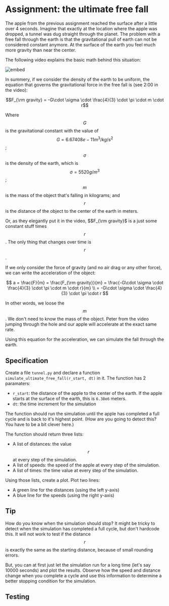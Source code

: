 # Assignment: the ultimate free fall

The apple from the previous assignment reached the surface after a little over 4 seconds. Imagine that exactly at the location where the apple was dropped, a tunnel was dug straight through the planet. The problem with a free fall through the earth is that the gravitational pull of earth can not be considered constant anymore. At the surface of the earth you feel much more gravity than near the center.

The following video explains the basic math behind this situation:

![embed](https://www.youtube.com/embed/urQCmMiHKQk)

In summery, if we consider the density of the earth to be uniform, the equation that governs the gravitational force in the free fall is (see 2:00 in the video):

$$F_{\rm gravity} = -G\cdot \sigma \cdot \frac{4}{3} \cdot \pi \cdot m \cdot r$$

Where $$G$$ is the gravitational constant with the value of $$G = 6.67408e-11 m^3 / kg / s^2$$; $$\sigma$$ is the density of the earth, which is $$\sigma = 5520 g/m^3$$; $$m$$ is the mass of the object that's falling in kilograms; and $$r$$ is the distance of the object to the center of the earth in meters.

Or, as they elegantly put it in the video, $$F_{\rm gravity}$ is a just some constant stuff times $$r$$. The only thing that changes over time is $$r$$.

If we only consider the force of gravity (and no air drag or any other force), we can write the acceleration of the object:

$$
a = \frac{F}{m} = \frac{F_{\rm gravity}}{m} = \frac{-G\cdot \sigma \cdot \frac{4}{3} \cdot \pi \cdot m \cdot r}{m} \\
= -G\cdot \sigma \cdot \frac{4}{3} \cdot \pi \cdot r
$$

In other words, we loose the $$m$$. We don't need to know the mass of the object. Peter from the video jumping through the hole and our apple will accelerate at the exact same rate.

Using this equation for the acceleration, we can simulate the fall through the earth.

## Specification
Create a file `tunnel.py` and declare a function `simulate_ultimate_free_fall(r_start, dt)` in it. The function has 2 paramaters:

- `r_start`: the distance of the apple to the center of the earth. If the apple starts at the surface of the earth, this is `6.38e6` meters.
- `dt`: the time increment for the simulation

The function should run the simulation until the apple has completed a full cycle and is back to it's highest point. (How are you going to detect this? You have to be a bit clever here.)

The function should return three lists:

- A list of distances: the value $$r$$ at every step of the simulation.
- A list of speeds: the speed of the apple at every step of the simulation.
- A list of times: the time value at every step of the simulation.

Using those lists, create a plot. Plot two lines:

- A green line for the distances (using the left y-axis)
- A blue line for the speeds (using the right y-axis)

## Tip

How do you know when the simulation should stop? It might be tricky to detect when the simulation has completed a full cycle, but don't hardcode this. It will not work to test if the distance $$r$$ is exactly the same as the starting distance, because of small rounding errors.

But, you can at first just let the simulation run for a long time (let's say 10000 seconds) and plot the results. Observe how the speed and distance change when you complete a cycle and use this information to determine a better stopping condition for the simulation.

## Testing

<!-- checkpy tunnel -->
